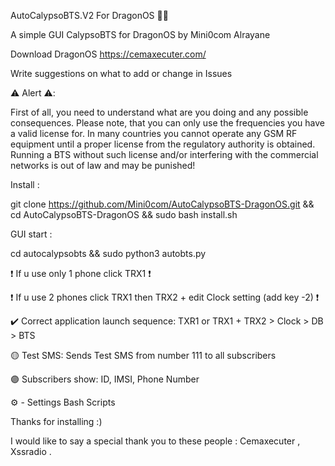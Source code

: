 AutoCalypsoBTS.V2 For DragonOS 📱📞

A simple GUI CalypsoBTS for DragonOS by Mini0com Alrayane

Download DragonOS https://cemaxecuter.com/

Write suggestions on what to add or change in Issues

⚠️ Alert ⚠️:

First of all, you need to understand what are you doing and any possible consequences. Please note, that you can only use the frequencies you have a valid license for. In many countries you cannot operate any GSM RF equipment until a proper license from the regulatory authority is obtained. Running a BTS without such license and/or interfering with the commercial networks is out of law and may be punished!

Install :

git clone https://github.com/Mini0com/AutoCalypsoBTS-DragonOS.git && cd AutoCalypsoBTS-DragonOS && sudo bash install.sh

GUI start :

cd autocalypsobts && sudo python3 autobts.py





❗️ If u use only 1 phone click TRX1 ❗️

❗️ If u use 2 phones click TRX1 then TRX2 + edit Clock setting (add key -2) ❗️

✔️ Correct application launch sequence: TXR1 or TRX1 + TRX2 > Clock > DB > BTS

🟡 Test SMS: Sends Test SMS from number 111 to all subscribers

🟣 Subscribers show: ID, IMSI, Phone Number

⚙️ - Settings Bash Scripts

Thanks for installing :)

I would like to say a special thank you to these people : Cemaxecuter , Xssradio .
